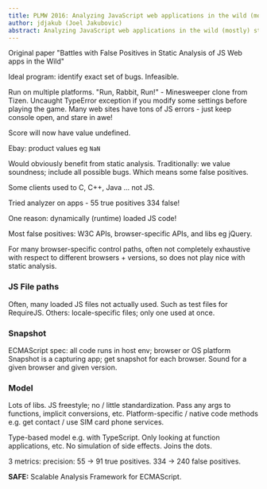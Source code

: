 ```yaml
---
title: PLMW 2016: Analyzing JavaScript web applications in the wild (mostly) statically
author: jdjakub (Joel Jakubovic)
abstract: Analyzing JavaScript web applications in the wild (mostly) statically
---
```

Original paper "Battles with False Positives in Static Analysis of JS Web apps in the Wild"

Ideal program: identify exact set of bugs. Infeasible.

Run on multiple platforms. "Run, Rabbit, Run!" - Minesweeper clone from Tizen. Uncaught TypeError exception if you modify some settings before playing the game. Many web sites have tons of JS errors - just keep console open, and stare in awe!

Score will now have value undefined.

Ebay: product values eg `NaN`

Would obviously benefit from static analysis. Traditionally: we value soundness; include all possible bugs. Which means some false positives.

Some clients used to C, C++, Java ... not JS.

Tried analyzer on apps - 55 true positives 334 false!

One reason: dynamically (runtime) loaded JS code!

Most false positives: W3C APIs, browser-specific APIs, and libs eg jQuery.

For many browser-specific control paths, often not completely exhaustive with respect to different browsers + versions, so does not play nice with static analysis.

### JS File paths

Often, many loaded JS files not actually used. Such as test files for RequireJS.
Others: locale-specific files; only one used at once.

### Snapshot

ECMAScript spec: all code runs in host env; browser or OS platform
Snapshot is a capturing app; get snapshot for each browser. Sound for a given browser and given version.

### Model
Lots of libs. JS freestyle; no / little standardization. Pass any args to functions, implicit conversions, etc. Platform-specific / native code methods e.g. get contact / use SIM card phone services.

Type-based model e.g. with TypeScript. Only looking at function applications, etc. No simulation of side effects. Joins the dots.

3 metrics: precision: 55 -> 91 true positives. 334 -> 240 false positives.

**SAFE:** Scalable Analysis Framework for ECMAScript.
